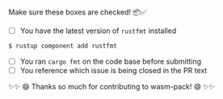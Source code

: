 Make sure these boxes are checked! 📦✅

- [ ] You have the latest version of `rustfmt` installed
```bash
$ rustup component add rustfmt
```
- [ ] You ran `cargo fmt` on the code base before submitting
- [ ] You reference which issue is being closed in the PR text

✨✨ 😄 Thanks so much for contributing to wasm-pack! 😄 ✨✨
